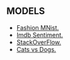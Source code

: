 ## MODELS

- [Fashion MNist.](https://github.com/Nouvellie/django-tflite/tree/main/media/ml-models/1)
- [Imdb Sentiment.](https://github.com/Nouvellie/django-tflite/tree/main/media/ml-models/2)
- [StackOverFlow.](https://github.com/Nouvellie/django-tflite/tree/main/media/ml-models/3)
- [Cats vs Dogs.](https://github.com/Nouvellie/django-tflite/tree/main/media/ml-models/4)